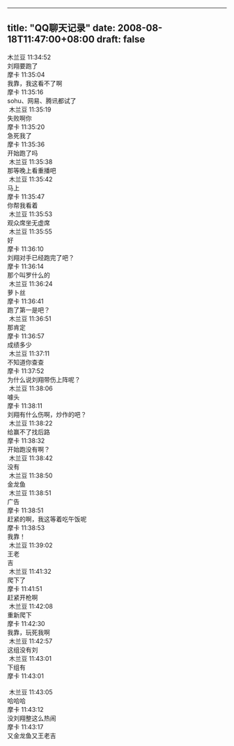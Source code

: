 
---
title: "QQ聊天记录"
date: 2008-08-18T11:47:00+08:00
draft: false
---

木兰豆 11:34:52
<br>刘翔要跑了
<br>摩卡 11:35:04
<br>我靠，我这看不了啊
<br>摩卡 11:35:16
<br>sohu、网易、腾讯都试了
<br>&nbsp;木兰豆 11:35:19
<br>失败啊你
<br>摩卡 11:35:20
<br>急死我了
<br>摩卡 11:35:36
<br>开始跑了吗
<br>&nbsp;木兰豆 11:35:38
<br>那等晚上看重播吧
<br>&nbsp;木兰豆 11:35:42
<br>马上
<br>摩卡 11:35:47
<br>你帮我看着
<br>&nbsp;木兰豆 11:35:53
<br>观众席坐无虚席
<br>&nbsp;木兰豆 11:35:55
<br>好
<br>摩卡 11:36:10
<br>刘翔对手已经跑完了吧？
<br>摩卡 11:36:14
<br>那个叫罗什么的
<br>&nbsp;木兰豆 11:36:24
<br>萝卜丝
<br>摩卡 11:36:41
<br>跑了第一是吧？
<br>&nbsp;木兰豆 11:36:51
<br>那肯定
<br>摩卡 11:36:57
<br>成绩多少
<br>&nbsp;木兰豆 11:37:11
<br>不知道你查查
<br>摩卡 11:37:52
<br>为什么说刘翔带伤上阵呢？
<br>&nbsp;木兰豆 11:38:06
<br>噱头
<br>摩卡 11:38:11
<br>刘翔有什么伤啊，炒作的吧？
<br>&nbsp;木兰豆 11:38:22
<br>给赢不了找后路
<br>摩卡 11:38:32
<br>开始跑没有啊？
<br>&nbsp;木兰豆 11:38:42
<br>没有
<br>&nbsp;木兰豆 11:38:50
<br>金龙鱼
<br>&nbsp;木兰豆 11:38:51
<br>广告
<br>摩卡 11:38:51
<br>赶紧的啊，我这等着吃午饭呢
<br>摩卡 11:38:53
<br>我靠！
<br>&nbsp;木兰豆 11:39:02
<br>王老
<br>吉
<br>&nbsp;木兰豆 11:41:32
<br>爬下了
<br>摩卡 11:41:51
<br>赶紧开枪啊
<br>&nbsp;木兰豆 11:42:08
<br>重新爬下
<br>摩卡 11:42:30
<br>我靠，玩死我啊
<br>&nbsp;木兰豆 11:42:57
<br>这组没有刘
<br>&nbsp;木兰豆 11:43:01
<br>下组有
<br>摩卡 11:43:01
<br>&nbsp;
<br>&nbsp;木兰豆 11:43:05
<br>哈哈哈
<br>摩卡 11:43:12
<br>没刘翔整这么热闹
<br>摩卡 11:43:17
<br>又金龙鱼又王老吉
<br> 

